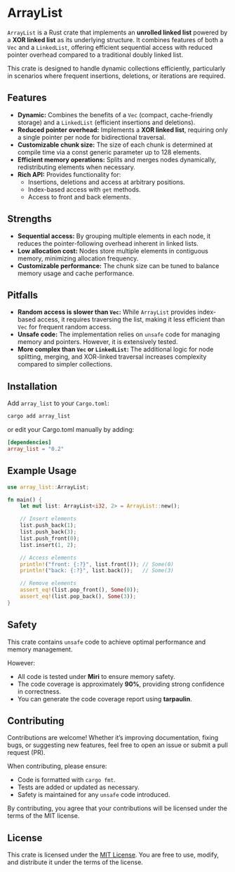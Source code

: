 # ArrayList

`ArrayList` is a Rust crate that implements an **unrolled linked list** powered by a **XOR linked list** as its underlying structure.
It combines features of both a `Vec` and a `LinkedList`, offering efficient sequential access with reduced pointer overhead compared
to a traditional doubly linked list.  

This crate is designed to handle dynamic collections efficiently, particularly in scenarios where frequent insertions, deletions,
or iterations are required.

## Features

- **Dynamic:** Combines the benefits of a `Vec` (compact, cache-friendly storage) and a `LinkedList` (efficient insertions and deletions).
- **Reduced pointer overhead:** Implements a **XOR linked list**, requiring only a single pointer per node for bidirectional traversal.
- **Customizable chunk size:** The size of each chunk is determined at compile time via a const generic parameter up to 128 elements.
- **Efficient memory operations:** Splits and merges nodes dynamically, redistributing elements when necessary.
- **Rich API:** Provides functionality for:
  - Insertions, deletions and access at arbitrary positions.
  - Index-based access with `get` methods.
  - Access to front and back elements.

## Strengths

- **Sequential access:** By grouping multiple elements in each node, it reduces the pointer-following overhead inherent in linked lists.
- **Low allocation cost:** Nodes store multiple elements in contiguous memory, minimizing allocation frequency.
- **Customizable performance:** The chunk size can be tuned to balance memory usage and cache performance.

## Pitfalls

- **Random access is slower than `Vec`:** While `ArrayList` provides index-based access, it requires traversing the list, making it less efficient than `Vec` for frequent random access.
- **Unsafe code:** The implementation relies on `unsafe` code for managing memory and pointers. However, it is extensively tested.
- **More complex than `Vec` or `LinkedList`:** The additional logic for node splitting, merging, and XOR-linked traversal increases complexity compared to simpler collections.

## Installation

Add `array_list` to your `Cargo.toml`:

```bash
cargo add array_list
```

or edit your Cargo.toml manually by adding:

```toml
[dependencies]
array_list = "0.2"
```

## Example Usage

```rust
use array_list::ArrayList;

fn main() {
    let mut list: ArrayList<i32, 2> = ArrayList::new();

    // Insert elements
    list.push_back(1);
    list.push_back(3);
    list.push_front(0);
    list.insert(1, 2);

    // Access elements
    println!("front: {:?}", list.front()); // Some(0)
    println!("back: {:?}", list.back());   // Some(3)

    // Remove elements
    assert_eq!(list.pop_front(), Some(0));
    assert_eq!(list.pop_back(), Some(3));
}
```

## Safety

This crate contains `unsafe` code to achieve optimal performance and memory management.

However:
- All code is tested under **Miri** to ensure memory safety.
- The code coverage is approximately **90%**, providing strong confidence in correctness.
- You can generate the code coverage report using **tarpaulin**.

## Contributing

Contributions are welcome!
Whether it’s improving documentation, fixing bugs, or suggesting new features, feel free to open an issue or submit a pull request (PR).  

When contributing, please ensure:
- Code is formatted with `cargo fmt`.
- Tests are added or updated as necessary.
- Safety is maintained for any `unsafe` code introduced.

By contributing, you agree that your contributions will be licensed under the terms of the MIT license.

## License

This crate is licensed under the [MIT License](LICENSE).
You are free to use, modify, and distribute it under the terms of the license.
